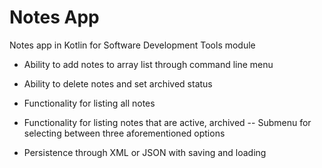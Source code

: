 # Notes App
Notes app in Kotlin for Software Development Tools module

- Ability to add notes to array list through command line menu
- Ability to delete notes and set archived status

- Functionality for listing all notes
- Functionality for listing notes that are active, archived
-- Submenu for selecting between three aforementioned options

- Persistence through XML or JSON with saving and loading
